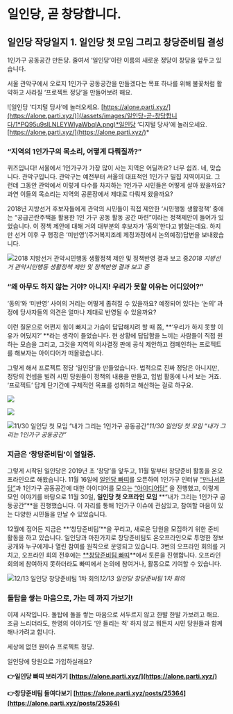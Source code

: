 
# 일인당, 곧 창당합니다.

## 일인당 작당일지 1. 일인당 첫 모임 그리고 창당준비팀 결성

1인가구 공동공간 만든당. 줄여서 ‘일인당’이란 이름의 새로운 정당이 창당을 앞두고 있습니다.

서울 관악구에서 오로지 1인가구 공동공간을 만들겠다는 목표 하나를 위해 불꽃처럼 활약하고 사라질 ‘프로젝트 정당’을 만들어보려 해요.

![일인당 ‘디지털 당사’에 놀러오세요. [https://alone.parti.xyz/](https://alone.parti.xyz/)](/assets/images/일인당-곧-창당합니다/1*PQ95u9slLNLEYWlyaWbqIA.png)*일인당 ‘디지털 당사’에 놀러오세요. [https://alone.parti.xyz/](https://alone.parti.xyz/)*

### **“지역의 1인가구의 목소리, 어떻게 다뤄질까?”**

퀴즈입니다! 서울에서 1인가구가 가장 많이 사는 지역은 어딜까요? 너무 쉽죠. 네, 맞습니다. 관악구입니다. 관악구는 예전부터 서울의 대표적인 1인가구 밀집 지역이지요. 그런데 그동안 관악에서 이렇게 다수를 차지하는 1인가구 시민들은 어떻게 살아 왔을까요? 과연 이들의 목소리는 지역의 공론장에서 제대로 다뤄져 왔을까요?

2018년 지방선거 후보자들에게 관악의 시민들이 직접 제안한 ‘시민행동 생활정책’ 중에는 “공급곤란주택을 활용한 1인 가구 공동 활동 공간 마련”이라는 정책제안이 들어가 있었습니다. 이 정책 제안에 대해 거의 대부분의 후보자가 ‘동의’한다고 밝혔는데요. 하지만 선거 이후 구 행정은 ‘미반영’(주거복지조례 제정과정에서 논의예정)답변을 보내왔습니다.

![2018 지방선거 관악시민행동 생활정책 제안 및 정책반영 결과 보고 중](/assets/images/일인당-곧-창당합니다/1*4J1dS2YJPgo5Wb-foaLcUQ.png)*2018 지방선거 관악시민행동 생활정책 제안 및 정책반영 결과 보고 중*

### **“왜 아무도 하지 않는 거야? 아니지! 우리가 못할 이유는 어디있어?”**

‘동의’와 ‘미반영’ 사이의 거리는 어떻게 좁혀질 수 있을까요? 예정되어 있다는 ‘논의’ 과정에 당사자들의 의견은 얼마나 제대로 반영될 수 있을까요?

이런 질문으로 어쩐지 힘이 빠지고 가슴이 답답해지려 할 때 쯤, **‘우리가 하지 못할 이유가 어딨지?’ **라는 생각이 들었습니다. 현 상황에 답답함을 느끼는 사람들이 직접 원하는 모습을 그리고, 그것을 지역의 의사결정 판에 공식 제안하고 캠페인하는 프로젝트를 해보자는 아이디어가 떠올랐습니다.

그렇게 해서 프로젝트 정당 ‘일인당’을 만들었습니다. 법적으로 진짜 정당은 아니지만, 정당의 컨셉을 빌려 시민 당원들이 정책의 내용을 만들고, 입법 활동에 나서 보는 거죠. ‘프로젝트’ 답게 단기간에 구체적인 목표를 성취하고 해산하는 걸로 하구요.

![](/assets/images/일인당-곧-창당합니다/1*uNZAsu_fSZEsNp6mGrheqg.jpeg)

![](/assets/images/일인당-곧-창당합니다/1*F_tNsVc0c4GP6Rgj-LX3Fw.jpeg)

![11/30 일인당 첫 모임 “내가 그리는 1인가구 공동공간”](/assets/images/일인당-곧-창당합니다/1*GSrIFBwuehpXujvrHYwU1A.jpeg)*11/30 일인당 첫 모임 “내가 그리는 1인가구 공동공간”*

### **지금은 ‘창당준비팀’이 열일중.**

그렇게 시작된 일인당은 2019년 초 ‘창당’을 앞두고, 11월 말부터 창당준비 활동을 온오프라인으로 해왔습니다. 11월 16일에 [일인당 빠띠](http://alone.parti.xyz)를 오픈하여 1인가구 인터뷰 [“만나서묻당”](https://alone.parti.xyz/p/interview)과 1인가구 공동공간에 대한 아이디어를 모으는 [“아이디어당”](https://alone.parti.xyz/p/idea) 을 진행했고, 이렇게 모인 이야기를 바탕으로 11월 30일, **일인당 첫 오프라인 모임** **“내가 그리는 1인가구 공동공간”**을 진행했습니다. 이 자리를 통해 1인가구 이슈에 관심있고, 참여할 마음이 있는 다양한 시민들을 만날 수 있었습니다.

12월에 접어든 지금은 **‘창당준비팀’**을 꾸리고, 새로운 당원을 모집하기 위한 준비 활동을 하고 있습니다. 일인당과 마찬가지로 창당준비팀도 온오프라인으로 투명한 정보공개와 누구에게나 열린 참여를 원칙으로 운영되고 있습니다. 3번의 오프라인 회의를 거치고, 오프라인 회의 전후에는 [**창당준비팀 빠띠](https://alone.parti.xyz/p/bootstrap)**에서 토론을 진행합니다. 오프라인 회의에 참여하지 못하더라도 빠띠에서 논의에 참여거나, 활동으로 기여할 수 있습니다.

![12/13 일인당 창당준비팀 1차 회의](/assets/images/일인당-곧-창당합니다/1*ryUaWeYuoPX9aIca9XyqrA.jpeg)*12/13 일인당 창당준비팀 1차 회의*

### 돌탑을 쌓는 마음으로, 가는 데 까지 가보기!

이제 시작입니다. 돌탑에 돌을 쌓는 마음으로 서두르지 않고 한발 한발 가보려고 해요. 조금 느리더라도, 한명의 이야기도 ‘안 들리는 척’ 하지 않고 뭐든지 시민 당원들과 함께 해나가려고 합니다.

세상에 없던 원이슈 프로젝트 정당.

일인당에 당원으로 가입하실래요?

**👉일인당 빠띠 보러가기 [https://alone.parti.xyz/](https://alone.parti.xyz/)**

**👉창당준비팀 들여다보기 [https://alone.parti.xyz/posts/25364](https://alone.parti.xyz/posts/25364)**
